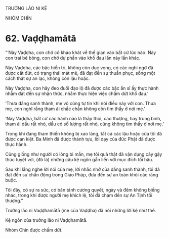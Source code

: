 TRƯỞNG LÃO NI KỆ

NHÓM CHÍN

# 62. Vaḍḍhamātā

“‘Này Vaḍḍha, con chớ có khao khát về thế gian vào bất cứ lúc nào. Này con trai bé bỏng, con chớ dự phần vào khổ đau lần này lần khác.

Này Vaḍḍha, các bậc hiền trí, không còn dục vọng, có các nghi ngờ đã được cắt đứt, có trạng thái mát mẻ, đã đạt đến sự thuần phục, sống một cách thật sự an lạc, không còn lậu hoặc.

Này Vaḍḍha, con hãy đeo đuổi đạo lộ đã được các bậc ẩn sĩ ấy thực hành nhằm đạt đến sự nhận thức, nhằm thực hiện việc chấm dứt khổ đau.’

‘Thưa đấng sanh thành, mẹ vô cùng tự tin khi nói điều này với con. Thưa mẹ, con nghĩ rằng tham ái chắc chắn không còn tìm thấy ở nơi mẹ.’

‘Này Vaḍḍha, bất cứ các hành nào là thấp thỏi, cao thượng, hay trung bình, tham ái dầu rất nhỏ, dầu có số lượng rất nhỏ, cũng không tìm thấy ở nơi mẹ.’

Trong khi đang tham thiền không bị xao lãng, tất cả các lậu hoặc của tôi đã được cạn kiệt. Ba Minh đã được thành tựu, lời dạy của đức Phật đã được thực hành.

Cũng giống như người có lòng bi mẫn, mẹ tôi quả thật đã vận dụng cây gậy thúc tuyệt vời, (đó là) những câu kệ ngôn gắn liền với mục đích tối hậu.

Sau khi lắng nghe lời nói của mẹ, lời nhắc nhở của đấng sanh thành, tôi đã đạt đến sự chấn động trong Giáo Pháp, đưa đến sự an toàn khỏi các ràng buộc.

Tôi đây, có sự ra sức, có bản tánh cương quyết, ngày và đêm không biếng nhác, trong khi được người mẹ khích lệ, tôi đã chạm đến sự An Tịnh tối thượng.”

Trưởng lão ni Vaḍḍhamātā (mẹ của Vaḍḍha) đã nói những lời kệ như thế.

Kệ ngôn của trưởng lão ni Vaḍḍhamātā.

Nhóm Chín được chấm dứt.
